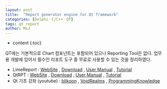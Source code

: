 ```yaml
---
layout: post
title:  "Report generator engine for Qt framework"
categories: [DelphiㆍC/C++ㆍQT]
tags: qt report
author: MsJ
---
```


* content
{:toc}

QT에는 기본적으로 Chart 컴포넌트는 포함되어 있으나 Reporting Tool은 없다. 업무용 개발에 있어서 필수인 리포트 도구 중 무료로 사용할 수 있는 것을 정리하였다.

* LimeReport : [WebSite](http://limereport.ru/en/index.php) , [Download](http://limereport.ru/en/downloads.php) , [User Manual](https://sourceforge.net/projects/limereport/files/UserManualEn.pdf/download) , [Tutorial](https://www.youtube.com/watch?v=M4AoJiXNvCo)
* QtRPT : [WebSite](http://www.qtrpt.tk/) , [Download](https://sourceforge.net/projects/qtrpt/files) , [User Manual](https://sourceforge.net/projects/qtrpt/files/readme.pdf/download) , [Tutorial](https://www.youtube.com/channel/UCAN4De4O04Ss1ehKeF_XwOQ/videos?view=0&sort=dd&shelf_id=0)
* Qt 기초 강좌 (youtube) : [blikoon](https://www.youtube.com/playlist?list=PLQMs5svASiXMUlkVnxPGWz9qoC2YOO9OV) , [VoidRealms](https://www.youtube.com/watch?v=6KtOzh0StTc&list=PL2D1942A4688E9D63) , [ProgrammingKnowledge](https://www.youtube.com/watch?v=8opfd5aYkq8&list=PLS1QulWo1RIZjrD_OLju84cUaUlLRe5jQ)
